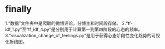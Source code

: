 # finally
1.“数据”文件夹中是爬取的微博评论，分博主和时间段存储。
2.“tf-idf_1.py”至“tf_idf_4.py”是分别用于计算第一到第四阶段的心态的频率。
3.“visualization_change_of_feelings.py”是用于获得心态阶段性变化趋势的可视化折线图。
